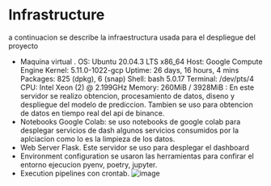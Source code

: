 # Infrastructure

a continuacion se describe la infraestructura usada para el despliegue del proyecto

* Maquina virtual .
OS: Ubuntu 20.04.3 LTS x86_64
Host: Google Compute Engine
Kernel: 5.11.0-1022-gcp
Uptime: 26 days, 16 hours, 4 mins
Packages: 825 (dpkg), 6 (snap)
Shell: bash 5.0.17
Terminal: /dev/pts/4
CPU: Intel Xeon (2) @ 2.199GHz
Memory: 260MiB / 3928MiB
: En este servidor se realizo obtencion, procesamiento de datos, diseno y despliegue del modelo de prediccion.
Tambien se uso para obtencion de datos en tiempo real del api de binance.
* Notebooks Google Colab: se uso notebooks de google colab para desplegar servicios de dash  algunos servicios consumidos por la aplciacion como lo es la limpieza de los datos.
* Web Server  Flask. Este servidor se uso para desplegar el dashboard
* Environment configuration se usaron las herramientas para confirar el entorno ejecucion pyenv, poetry, jupyter.
* Execution pipelines con crontab.
![image](https://user-images.githubusercontent.com/21108295/146661931-1d4592dd-aa06-4bff-8895-62a45dd3bc1f.png)


